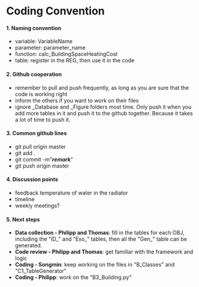 # Coding Convention

#### 1. Naming convention

- variable: VariableName
- parameter: parameter_name
- function: calc_BuildingSpaceHeatingCost
- table: register in the REG, then use it in the code



#### 2. Github cooperation

- remember to pull and push frequently, as long as you are sure that the code is working right
- inform the others if you want to work on their files
- ignore _Database and _Figure folders most time. Only push it when you add more tables in it and push it to the github together. Because it takes a lot of time to push it. 



#### 3. Common github lines

- git pull origin master
- git add .
- git commit -m"***remark***"
- git push origin master



#### 4. Discussion points

- feedback temperature of water in the radiator
- timeline
- weekly meetings?



#### 5. Next steps

- **Data collection - Philipp and Thomas**: fill in the tables for each OBJ, including the "ID\_" and "Exo\_" tables, then all the "Gen\_" table can be generated.
- **Code review - Philipp and Thomas**: get familiar with the framework and logic
- **Coding - Songmin**: keep working on the files in "B\_Classes" and "C1\_TableGenerator"
- **Coding - Philipp**: work on the "B3\_Building.py"